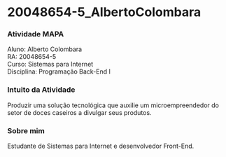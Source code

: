 # 20048654-5_AlbertoColombara
### Atividade MAPA
Aluno: Alberto Colombara<br>
RA: 20048654-5<br>
Curso: Sistemas para Internet<br>
Disciplina: Programação Back-End I<br>

### Intuito da Atividade
Produzir uma solução tecnológica que auxilie um microempreendedor do setor de doces caseiros a divulgar seus produtos.

### Sobre mim
Estudante de Sistemas para Internet e desenvolvedor Front-End.
